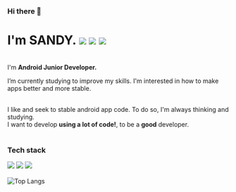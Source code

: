 ### Hi there 👋

<!--
**SANDY-9/SANDY-9** is a ✨ _special_ ✨ repository because its `README.md` (this file) appears on your GitHub profile.

Here are some ideas to get you started:

- 🔭 I’m currently working on ...
- 🌱 I’m currently learning ...
- 👯 I’m looking to collaborate on ...
- 🤔 I’m looking for help with ...
- 💬 Ask me about ...
- 📫 How to reach me: ...
- 😄 Pronouns: ...
- ⚡ Fun fact: ...
-->
# I'm SANDY. <a href="nnal0256@naver.com" target="_blank"><img src="https://img.shields.io/badge/Email-EA4335?style=flat-square&logo=Gmail&logoColor=white"/></a> <a href="https://sandy9.tistory.com" target="_blank"><img src="https://img.shields.io/badge/Blog-000000?style=flat-square&logo=Tistory&logoColor=white"/></a> <a href="https://reflective-goose-443.notion.site/Leem-Sun-Mi-SANDY-481e5c39e98d49fa815c189b4d12336f" target="_blank"><img src="https://img.shields.io/badge/Resume-006600?style=flat-square&logo=notion&logoColor=white"/></a>


<br>I'm **Android Junior Developer.**<br>

I’m currently studying to improve my skills.
I'm interested in how to make apps better and more stable. 


<br>I like and seek to stable android app code. To do so, I'm always thinking and studying.<br>
I want to develop **using a lot of code!**, to be a **good** developer.<br><br>


### Tech stack
<img src="https://img.shields.io/badge/Kotlin-7F52FF?style=flat-square&logo=Kotlin&logoColor=white"/> <img src="https://img.shields.io/badge/Java-e51f24?style=flat-square&logo=java&logoColor=white"/> <img src="https://img.shields.io/badge/Android-34A853?style=flat-square&logo=android&logoColor=white"/> </br></br>
![Top Langs](https://github-readme-stats.vercel.app/api/top-langs/?username=SANDY-9&layout=compact&theme=vue)
